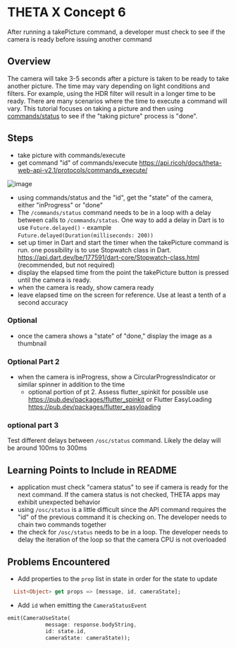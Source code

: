 # THETA X Concept 6

After running a takePicture command, a developer must check to see if the camera is ready before issuing another command

## Overview

The camera will take 3-5 seconds after a picture is taken to be ready to take another picture.  The time may vary depending on light conditions and filters.  For example, using the HDR filter will result in a longer time to be ready.  There are many scenarios where the time to execute a command will vary.  This tutorial focuses on taking a picture and then using [commands/status](https://api.ricoh/docs/theta-web-api-v2.1/protocols/commands_status/) to see if the "taking picture" process is "done".

## Steps
* take picture with commands/execute
* get command "id" of commands/execute https://api.ricoh/docs/theta-web-api-v2.1/protocols/commands_execute/

![image](https://user-images.githubusercontent.com/5799860/176561306-21da5cbd-a078-4466-af66-2e0afce837f3.png)

* using commands/status and the "id", get the "state" of the camera, either "inProgress" or "done"
* The `/commands/status` command needs to be in a loop with a delay between calls to `/commands/status`.  One way to add a delay in Dart is to use `Future.delayed()` - example    `Future.delayed(Duration(milliseconds: 200))`
* set up timer in Dart and start the timer when the takePicture command is run.  one possibility is to use Stopwatch class in Dart. https://api.dart.dev/be/177591/dart-core/Stopwatch-class.html (recommended, but not required)
* display the elapsed time from the point the takePicture button is pressed until the camera is ready. 
* when the camera is ready, show camera ready
* leave elapsed time on the screen for reference.  Use at least a tenth of a second accuracy

### Optional

* once the camera shows a "state" of "done," display the image as a thumbnail

### Optional Part 2

* when the camera is inProgress, show a CircularProgressIndicator or similar spinner in addition to the time
  * optional portion of pt 2.  Assess flutter_spinkit for possible use https://pub.dev/packages/flutter_spinkit  or Flutter EasyLoading https://pub.dev/packages/flutter_easyloading

### optional part 3

Test different delays between `/osc/status` command.  Likely the delay will be around 100ms to 300ms

## Learning Points to Include in README

* application must check "camera status" to see if camera is ready for the next command.  If the camera status is not checked, THETA apps may exhibit unexpected behavior
* using `/osc/status` is a little difficult since the API command requires the "id" of the previous command it is checking on.  The developer needs to chain two commands together
* the check for `/osc/status` needs to be in a loop.  The developer needs to delay the iteration of the loop so that the camera CPU is not overloaded

## Problems Encountered

* Add properties to the `prop` list in state in order for the state to update

```dart
  List<Object> get props => [message, id, cameraState];
```

* Add `id` when emitting the `CameraStatusEvent` 

```dart
emit(CameraUseState(
            message: response.bodyString,
            id: state.id,
            cameraState: cameraState));
```
